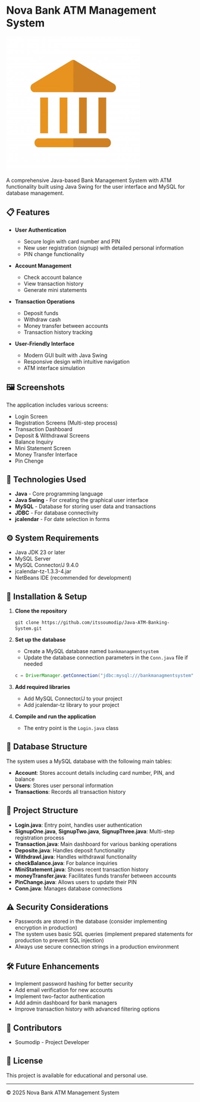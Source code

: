 # Nova Bank ATM Management System

![Bank Logo](src/icons/logo.jpg)

A comprehensive Java-based Bank Management System with ATM functionality built using Java Swing for the user interface and MySQL for database management.

## 📋 Features

- **User Authentication**
  - Secure login with card number and PIN
  - New user registration (signup) with detailed personal information
  - PIN change functionality

- **Account Management**
  - Check account balance
  - View transaction history
  - Generate mini statements

- **Transaction Operations**
  - Deposit funds
  - Withdraw cash
  - Money transfer between accounts
  - Transaction history tracking

- **User-Friendly Interface**
  - Modern GUI built with Java Swing
  - Responsive design with intuitive navigation
  - ATM interface simulation
  
## 🖼️ Screenshots

The application includes various screens:

- Login Screen
- Registration Screens (Multi-step process)
- Transaction Dashboard
- Deposit & Withdrawal Screens
- Balance Inquiry
- Mini Statement Screen
- Money Transfer Interface
- Pin Chenge

## 🔧 Technologies Used

- **Java** - Core programming language
- **Java Swing** - For creating the graphical user interface
- **MySQL** - Database for storing user data and transactions
- **JDBC** - For database connectivity
- **jcalendar** - For date selection in forms

## ⚙️ System Requirements

- Java JDK 23 or later
- MySQL Server
- MySQL Connector/J 9.4.0
- jcalendar-tz-1.3.3-4.jar
- NetBeans IDE (recommended for development)

## 🚀 Installation & Setup

1. **Clone the repository**
   ```
   git clone https://github.com/itssoumodip/Java-ATM-Banking-System.git
   ```

2. **Set up the database**
   - Create a MySQL database named `bankmanagmentsystem`
   - Update the database connection parameters in the `Conn.java` file if needed
   ```java
   c = DriverManager.getConnection("jdbc:mysql:///bankmanagmentsystem", "root", "yourpassword");
   ```

3. **Add required libraries**
   - Add MySQL Connector/J to your project
   - Add jcalendar-tz library to your project

4. **Compile and run the application**
   - The entry point is the `Login.java` class

## 📝 Database Structure

The system uses a MySQL database with the following main tables:

- **Account**: Stores account details including card number, PIN, and balance
- **Users**: Stores user personal information
- **Transactions**: Records all transaction history

## 🧩 Project Structure

- **Login.java**: Entry point, handles user authentication
- **SignupOne.java**, **SignupTwo.java**, **SignupThree.java**: Multi-step registration process
- **Transaction.java**: Main dashboard for various banking operations
- **Deposite.java**: Handles deposit functionality
- **Withdrawl.java**: Handles withdrawal functionality
- **checkBalance.java**: For balance inquiries
- **MiniStatement.java**: Shows recent transaction history
- **moneyTransfer.java**: Facilitates funds transfer between accounts
- **PinChange.java**: Allows users to update their PIN
- **Conn.java**: Manages database connections

## ⚠️ Security Considerations

- Passwords are stored in the database (consider implementing encryption in production)
- The system uses basic SQL queries (implement prepared statements for production to prevent SQL injection)
- Always use secure connection strings in a production environment

## 🛠️ Future Enhancements

- Implement password hashing for better security
- Add email verification for new accounts
- Implement two-factor authentication
- Add admin dashboard for bank managers
- Improve transaction history with advanced filtering options

## 👥 Contributors

- Soumodip - Project Developer

## 📄 License

This project is available for educational and personal use.

---

© 2025 Nova Bank ATM Management System
